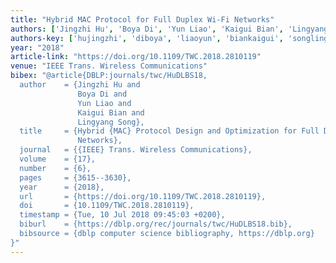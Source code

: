```yaml
---
title: "Hybrid MAC Protocol for Full Duplex Wi-Fi Networks"
authors: ['Jingzhi Hu', 'Boya Di', 'Yun Liao', 'Kaigui Bian', 'Lingyang Song']
authors-key: ['hujingzhi', 'diboya', 'liaoyun', 'biankaigui', 'songlingyang']
year: "2018"
article-link: "https://doi.org/10.1109/TWC.2018.2810119"
venue: "IEEE Trans. Wireless Communications"
bibex: "@article{DBLP:journals/twc/HuDLBS18,
  author    = {Jingzhi Hu and
               Boya Di and
               Yun Liao and
               Kaigui Bian and
               Lingyang Song},
  title     = {Hybrid {MAC} Protocol Design and Optimization for Full Duplex Wi-Fi
               Networks},
  journal   = {{IEEE} Trans. Wireless Communications},
  volume    = {17},
  number    = {6},
  pages     = {3615--3630},
  year      = {2018},
  url       = {https://doi.org/10.1109/TWC.2018.2810119},
  doi       = {10.1109/TWC.2018.2810119},
  timestamp = {Tue, 10 Jul 2018 09:45:03 +0200},
  biburl    = {https://dblp.org/rec/journals/twc/HuDLBS18.bib},
  bibsource = {dblp computer science bibliography, https://dblp.org}
}"
---
```

